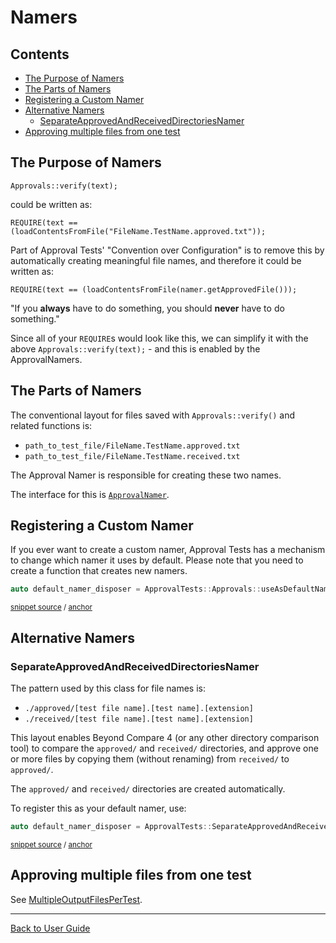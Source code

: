 <!--
GENERATED FILE - DO NOT EDIT
This file was generated by [MarkdownSnippets](https://github.com/SimonCropp/MarkdownSnippets).
Source File: /doc/mdsource/Namers.source.md
To change this file edit the source file and then execute ./run_markdown_templates.sh.
-->

<a id="top"></a>

# Namers

<!-- toc -->
## Contents

  * [The Purpose of Namers](#the-purpose-of-namers)
  * [The Parts of Namers](#the-parts-of-namers)
  * [Registering a Custom Namer](#registering-a-custom-namer)
  * [Alternative Namers](#alternative-namers)
    * [SeparateApprovedAndReceivedDirectoriesNamer](#separateapprovedandreceiveddirectoriesnamer)
  * [Approving multiple files from one test](#approving-multiple-files-from-one-test)
<!-- endtoc -->


## The Purpose of Namers

`Approvals::verify(text);`

could be written as:

`REQUIRE(text == (loadContentsFromFile("FileName.TestName.approved.txt"));`

Part of Approval Tests' "Convention over Configuration" is to remove this by automatically creating meaningful file names, and therefore it could be written as:

`REQUIRE(text == (loadContentsFromFile(namer.getApprovedFile()));`

"If you **always** have to do something, you should **never** have to do something."

Since all of your `REQUIRE`s would look like this, we can simplify it with the above `Approvals::verify(text);` - and this is enabled by the ApprovalNamers.

## The Parts of Namers

The conventional layout for files saved with `Approvals::verify()` and related functions is:

* `path_to_test_file/FileName.TestName.approved.txt`
* `path_to_test_file/FileName.TestName.received.txt`

The Approval Namer is responsible for creating these two names.

The interface for this is [`ApprovalNamer`](https://github.com/approvals/ApprovalTests.cpp/blob/master/ApprovalTests/namers/ApprovalNamer.h).


## Registering a Custom Namer

If you ever want to create a custom namer, Approval Tests has a mechanism to change which namer it uses by default. Please note that you need to create a function that creates new namers.


<!-- snippet: register_default_namer -->
<a id='snippet-register_default_namer'/></a>
```cpp
auto default_namer_disposer = ApprovalTests::Approvals::useAsDefaultNamer([](){return std::make_shared<FakeNamer>();});
```
<sup>[snippet source](/tests/DocTest_Tests/namers/NamerTests.cpp#L24-L26) / [anchor](#snippet-register_default_namer)</sup>
<!-- endsnippet -->

## Alternative Namers

### SeparateApprovedAndReceivedDirectoriesNamer

The pattern used by this class for file names is:
- `./approved/[test file name].[test name].[extension]`
- `./received/[test file name].[test name].[extension]`

This layout enables Beyond Compare 4 (or any other directory comparison tool) to compare the `approved/` and `received/` directories, and approve one or more files by copying them (without renaming) from `received/` to `approved/`.

The `approved/` and `received/` directories are created automatically.

To register this as your default namer, use:

<!-- snippet: register_separate_directories_namer -->
<a id='snippet-register_separate_directories_namer'/></a>
```cpp
auto default_namer_disposer = ApprovalTests::SeparateApprovedAndReceivedDirectoriesNamer::useAsDefaultNamer();
```
<sup>[snippet source](/tests/DocTest_Tests/namers/NamerTests.cpp#L42-L44) / [anchor](#snippet-register_separate_directories_namer)</sup>
<!-- endsnippet -->

## Approving multiple files from one test 

See [MultipleOutputFilesPerTest](/doc/MultipleOutputFilesPerTest.md#top).

---

[Back to User Guide](/doc/README.md#top)
